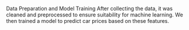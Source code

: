 Data Preparation and Model Training
After collecting the data, it was cleaned and preprocessed to ensure suitability for machine learning. We then trained a model to predict car prices based on these features.


